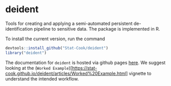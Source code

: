 # deident

Tools for creating and applying a semi-automated persistent de-identification 
pipeline to sensitive data.  The package is implemented in R. 

To install the current version, run the command

```r
devtools::install_github("Stat-Cook/deident")
library("deident")
```

The documentation for `deident` is hosted via github pages [here](https://stat-cook.github.io/deident/).  We suggest looking at the (`Worked Example`)[https://stat-cook.github.io/deident/articles/Worked%20Example.html] vignette to understand the intended workflow.


